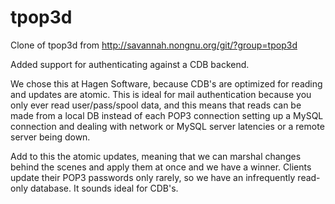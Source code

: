 tpop3d
======

Clone of tpop3d from http://savannah.nongnu.org/git/?group=tpop3d

Added support for authenticating against a CDB backend.

We chose this at Hagen Software, because CDB's are optimized for reading and updates are atomic.
This is ideal for mail authentication because you only ever read user/pass/spool data, and this
means that reads can be made from a local DB instead of each POP3 connection setting up a MySQL
connection and dealing with network or MySQL server latencies or a remote server being down.

Add to this the atomic updates, meaning that we can marshal changes behind the scenes and
apply them at once and we have a winner. Clients update their POP3 passwords only rarely,
so we have an infrequently read-only database. It sounds ideal for CDB's.
